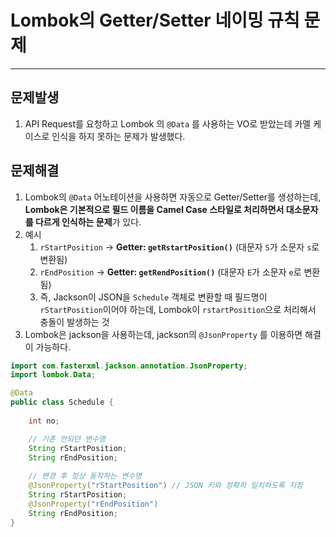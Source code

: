 # Lombok의 Getter/Setter 네이밍 규칙 문제

---

>

## 문제발생

1. API Request를 요청하고 Lombok 의 `@Data` 를 사용하는 VO로 받았는데 카멜 케이스로 인식을 하지 못하는 문제가 발생했다. 

## 문제해결

1. Lombok의 `@Data` 어노테이션을 사용하면 자동으로 Getter/Setter를 생성하는데, **Lombok은 기본적으로 필드 이름을 Camel Case 스타일로 처리하면서 대소문자를 다르게 인식하는 문제**가 있다.
2. 예시
   1. `rStartPosition` → **Getter: `getRstartPosition()`** (대문자 `S`가 소문자 `s`로 변환됨)
   2. `rEndPosition` → **Getter: `getRendPosition()`** (대문자 `E`가 소문자 `e`로 변환됨)
   3. 즉, Jackson이 JSON을 `Schedule` 객체로 변환할 때 필드명이 `rStartPosition`이어야 하는데, Lombok이 `rstartPosition`으로 처리해서 충돌이 발생하는 것
3. Lombok은 jackson을 사용하는데, jackson의 `@JsonProperty` 를 이용하면 해결이 가능하다. 

```java
import com.fasterxml.jackson.annotation.JsonProperty;
import lombok.Data;

@Data
public class Schedule {
	
	int no;

    // 기존 안되던 변수명
	String rStartPosition; 
	String rEndPosition; 
    
    // 변경 후 정상 동작하는 변수명
	@JsonProperty("rStartPosition") // JSON 키와 정확히 일치하도록 지정
    String rStartPosition;
    @JsonProperty("rEndPosition")
    String rEndPosition;
}

```

